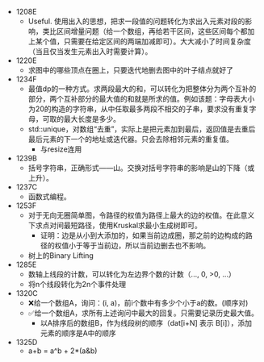 - 1208E
    - Useful. 使用出入的思想，把求一段值的问题转化为求出入元素对段的影响，类比区间增量问题（给一个数组，再给若干区间，这些区间每个都加上某个值，只需要在给定区间的两端加减即可）。大大减小了时间复杂度（当且仅当发生元素出入时需要计算）。
- 1220E
    - 求图中的哪些顶点在圈上，只要迭代地删去图中的叶子结点就好了
- 1234F
    - 最值dp的一种方式。求两段最大的和，可以转化为把整体分为两个互补的部分，两个互补部分的最大值的和就是所求的值。例如该题：字母表大小为20的构造的字符串，从中任取最多两段不相交的子串，要求没有重复字母，可取的最大长度是多少。
    - std::unique，对数组“去重”，实际上是把元素加到最后，返回值是去重后最后元素的下一个的地址或迭代器。只会去除相邻元素的重复值。
        - 与resize连用
- 1239B
    - 括号字符串，正确形式——山。交换对括号字符串的影响是山的下降（或上升）。
- 1237C
    - 函数式编程。
- 1253F
    - 对于无向无圈简单图，令路径的权值为路径上最大的边的权值。在此意义下求点对间最短路径，使用Kruskal求最小生成树即可。
        - 证明：边是从小到大添加的，如果当前边成圈，那之前的边构成的路径的权值小于等于当前边，所以当前边删去也不影响。
    - 树上的Binary Lifting
- 1285E
    - 数轴上线段的计数，可以转化为左边界个数的计数（..., 0, >0, ...）
    - 将n个线段转化为2n个事件处理
- 1320C
    - ❌给一个数组A，询问：(i, a)，前i个数中有多少个小于a的数。(顺序对)
    - ✅给一个数组A，求所有上述询问中最大的回复。只需要记录历史最大值。
        - 以A排序后的数组B，作为线段树的顺序（dat[i+N] 表示 B[i]），添加元素的顺序是A中的顺序
- 1325D
    - a+b = a^b + 2*(a&b)
